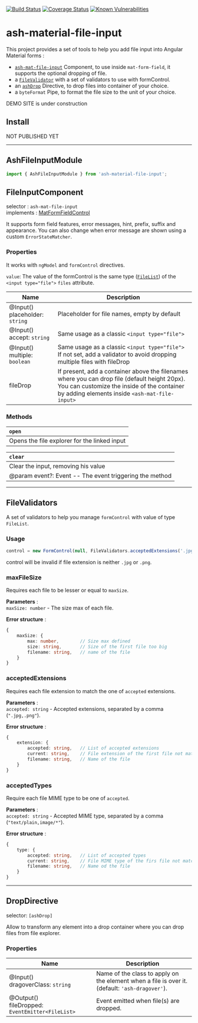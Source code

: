 [![Build Status](https://travis-ci.com/Ashlook/ash-material-file-input.svg?branch=master)](https://travis-ci.com/Ashlook/ash-material-file-input)
[![Coverage Status](https://coveralls.io/repos/github/Ashlook/ash-material-file-input/badge.svg?branch=master)](https://coveralls.io/github/Ashlook/ash-material-file-input?branch=master)
[![Known Vulnerabilities](https://snyk.io/test/github/Ashlook/ash-material-file-input/badge.svg)](https://snyk.io/test/github/Ashlook/ash-material-file-input)

# ash-material-file-input

This project provides a set of tools to help you add file input into Angular Material forms :

* [`ash-mat-file-input`](#fileinputcomponent) Component, to use inside `mat-form-field`, it supports the optional dropping of file.
* a [`FileValidator`](#filevalidators) with a set of validators to use with formControl.
* an [`ashDrop`](#dropdirective) Directive, to drop files into container of your choice.
* a `byteFormat` Pipe, to format the file size to the unit of your choice.

DEMO SITE is under construction

## Install

NOT PUBLISHED YET
<!-- ```
    npm i ash-material-file-input
``` -->
---
## AshFileInputModule

```ts
import { AshFileInputModule } from 'ash-material-file-input';
```

## FileInputComponent

selector : `ash-mat-file-input`  
implements : [MatFormFieldControl](https://material.angular.io/components/form-field/api#MatFormFieldControl)

It supports form field features, error messages, hint, prefix, suffix and appearance. You can also change when error message are shown using a custom `ErrorStateMatcher`.

### Properties

It works with `ngModel` and `formControl` directives.  

`value`: The value of the formControl is the same type ([`FileList`](https://developer.mozilla.org/en-US/docs/Web/API/FileList)) of the `<input type="file">`
 `files` attribute.

| Name                            | Description                                                                                                                                                                                      |
| ------------------------------- | ------------------------------------------------------------------------------------------------------------------------------------------------------------------------------------------------ |
| @Input()<br>placeholder: `string` | Placeholder for file names, empty by default                                                                                                                                                     |
| @Input()<br>accept: `string`      | Same usage as a classic `<input type="file">`                                                                                                                                                    |
| @Input()<br>multiple: `boolean`   | Same usage as a classic `<input type="file">`<br>If not set, add a validator to avoid dropping multiple files with fileDrop                                                                      |
| fileDrop                        | If present, add a container above the filenames where you can drop file (default height 20px).<br>You can customize the inside of the container by adding elements inside `<ash-mat-file-input>` |

### Methods

| `open`                                       |
| :------------------------------------------- |
| Opens the file explorer for the linked input |

| `clear`                                                 |
| :------------------------------------------------------ |
| Clear the input, removing his value                     |
| @param event?: Event -- The event triggering the method |
---
## FileValidators

A set of validators to help you manage `formControl` with value of type `FileList`.

### Usage
```ts
control = new FormControl(null, FileValidators.acceptedExtensions('.jpg,.png'));
```
control will be invalid if file extension is neither `.jpg` or `.png`.

### maxFileSize

Requires each file to be lesser or equal to `maxSize`.

**Parameters** :  
`maxSize: number` - The size max of each file.

**Error structure** :  
```ts
{
    maxSize: {
        max: number,        // Size max defined
        size: string,       // Size of the first file too big
        filename: string,   // name of the file
    }
}
```

### acceptedExtensions

Requires each file extension to match the one of `accepted` extensions.

**Parameters** :  
`accepted: string` - Accepted extensions, separated by a comma (`".jpg,.png"`).

**Error structure** :
```ts
{
    extension: {
        accepted: string,   // List of accepted extensions
        current: string,    // File extension of the first file not matching
        filename: string,   // Name of the file
    }
}
```

### acceptedTypes

Require each file MIME type to be one of `accepted`.

**Parameters** :  
`accepted: string` - Accepted MIME type, separated by a comma (`"text/plain,image/*"`).

**Error structure** :
```ts
{
    type: {
        accepted: string,   // List of accepted types
        current: string,    // File MIME type of the firs file not matching
        filename: string,   // Name od the file
    }
}
```
---
## DropDirective

selector: `[ashDrop]`

Allow to transform any element into a drop container where you can drop files from file explorer.

### Properties

| Name | Description |
|--------------------------------------------------|---------------------------------------------------------------------------------------------------|
| @Input()<br>dragoverClass: `string` | Name of the class to apply on the element when a file is over it.<br>(default: `'ash-dragover'`). |
| @Output()<br>fileDropped: `EventEmitter<FileList>` | Event emitted when file(s) are dropped. |